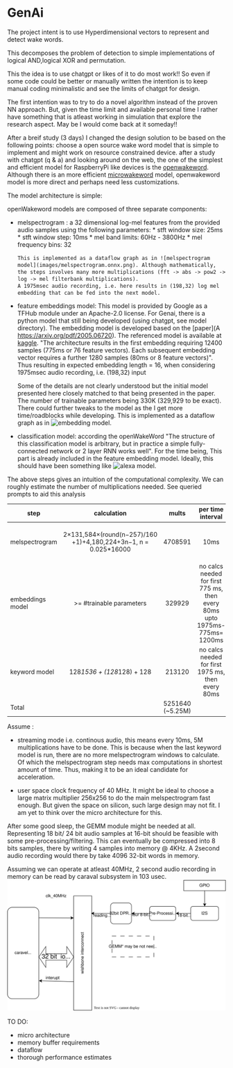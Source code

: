# GenAi

The project intent is to use Hyperdimensional vectors to represent and detect wake words. 

This decomposes the problem of detection to simple implementations of logical AND,logical XOR and permutation.

This the idea is to use chatgpt or likes of it to do most work!! So even if some code could be better or manually written
the intention is to keep manual coding minimalistic and see the limits of chatgpt for design.


The first intention was to try to do a novel algorithm instead of the proven NN approach. But, given the time limit and available
personal time I rather have something that is atleast working in simulation that explore the research aspect. May be I would come back at it someday!! 

After a breif study (3 days) I changed the design solution to be based on the following points:
choose a open source wake word model that is simple to implement and might work on resource constrained device. 
after a study with chatgpt (q & a) and looking around on the web, the one of the simplest and efficient model for RaspberryPi like devices 
is the [openwakeword](https://github.com/dscripka/openWakeWord). Although there is an more efficient [microwakeword](https://github.com/kahrendt/microWakeWord) model, openwakeword model is more direct and perhaps need less customizations. 

The model architecture is simple: 

openWakeword models are composed of three separate components:

  * melspectrogram : a 32 dimensional log-mel features from the provided audio samples using the following parameters:
        * stft window size: 25ms
        * stft window step: 10ms
        * mel band limits: 60Hz - 3800Hz
        * mel frequency bins: 32

        This is implemented as a dataflow graph as in ![melspectrogram model](images/melspectrogram.onnx.png). Although mathematically, the steps involves many more multiplications (fft -> abs -> pow2 -> log -> mel filterbank multiplications).
        A 1975msec audio recording, i.e. here results in (198,32) log mel embedding that can be fed into the next model. 


  * feature embeddings model: This model is provided by Google as a TFHub module under an Apache-2.0 license. For Genai, there is a python model that still being developed (using chatgpt, see model directory). The embedding model is developed based on the [paper](A https://arxiv.org/pdf/2005.06720). The referenced model is available at [kaggle](https://www.kaggle.com/models/google/speech-embedding/tensorFlow1/speech-embedding). "The architecture results in the first embedding requiring 12400 samples (775ms or 76 feature vectors). Each subsequent embedding vector requires a further 1280 samples (80ms or 8 feature vectors)". Thus resulting in expected embedding length = 16, when considering 1975msec audio recording, i.e. (198,32) input 

    Some of the details are not clearly understood but the initial model presented here closely matched to that being presented in the paper. The number of trainable parameters being 330K (329,929 to be exact). There could further tweaks to the model as the I get more time/roadblocks while developing. This is implemented as a dataflow graph as in ![embedding model](images/embedding_model.onnx.png). 

  * classification model: according the openWakeWord "The structure of this classification model is arbitrary, but in practice a simple fully-connected network or 2 layer RNN works well". For the time being, This part is already included in the feature embedding model. Ideally, this should have been something like ![alexa model](images/alexa_v0.1.onnx.png).

The above steps gives an intuition of the computational complexity. We can roughly estimate the number of multiplications needed. See queried prompts to aid this analysis[](model/design_thoughts.prompt.md)

| step   | calculation |  mults |  per time interval | input |output |
|----------|:-------------:|:------:|:------:|:------:|:------:|
| melspectrogram|  2×131,584×(round(n−257)/160​+1)+4,180,224+3n−1, n = 0.025*16000| 4708591 | 10ms |25 ms audio @ 16khz sampling rate |one 32-dimensional log-mel feature vector |
| embeddings model |    >= #trainable parameters   |   329929 | no calcs needed for first 775 ms,  then every 80ms upto 1975ms-775ms= 1200ms|76 log-mel feature vectors| one 96-dimensional embedded vector |
| keyword model | 128*1536 + (128*128) + 128 |    213120| no calcs needed for first 1975 ms, then every 80ms |16-embedded vector | 1 sigmoid output indicating yes/no|
|Total |                                        | 5251640 (~5.25M)  ||


Assume :
  - streaming mode i.e. continous audio, this means every 10ms, 5M multiplications have to be done. This is because when the last keyword model is run, there are no more melspectrogram windows to calculate. Of which the melspectrogram step needs max computations in shortest amount of time. Thus, making it to be an ideal candidate for acceleration.
  
  - user space clock frequency of 40 MHz. It might be ideal to choose a large matrix multiplier 256x256 to do the main melspectrogram fast enough. But given the space on silicon, such large design may not fit. I am yet to think over the micro architecture for this. 

After some good sleep, the GEMM module might be needed at all. Representing 18 bit/ 24 bit audio samples at 16-bit should be feasible with some pre-processing/filtering. This can eventually be compressed into 8 bits samples, there by writing 4 samples into memory @ 4KHz. A 2second audio recording would there by take 4096 32-bit words in memory.
 
Assuming we can operate at atleast 40MHz, 2 second audio recording in memory can be read by caraval subsystem in 103 usec.
  ![Top level diagram](doc/images/top.svg)

  TO DO:
  - micro architecture
  - memory buffer requirements
  - dataflow
  - thorough performance estimates

